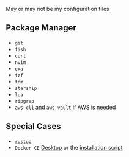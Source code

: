 May or may not be my configuration files

## Package Manager

- `git`
- `fish`
- `curl`
- `nvim`
- `exa`
- `fzf`
- `fnm`
- `starship`
- `lua`
- `ripgrep`
- `aws-cli` and `aws-vault` if AWS is needed

## Special Cases

- [`rustup`](https://rustup.rs)
- `Docker CE` [Desktop](https://www.docker.com/products/docker-desktop) or the [installation script](https://get.docker.com)
